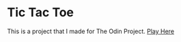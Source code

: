 # Tic Tac Toe
This is a project that I made for The Odin Project. [Play Here](https://anasahmd.github.io/tic-tac-toe/)
